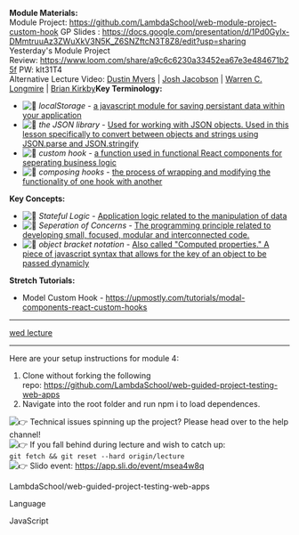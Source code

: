 **Module Materials:**\
Module Project: <https://github.com/LambdaSchool/web-module-project-custom-hook> GP Slides : <https://docs.google.com/presentation/d/1Pd0GyIx-DMmtruuAz3ZWuXkV3N5K_Z6SNZftcN3T8Z8/edit?usp=sharing>\
Yesterday's Module Project Review: <https://www.loom.com/share/a9c6c6230a33452ea67e3e484671b25f> PW: klt31T4\
Alternative Lecture Video: [Dustin Myers](https://youtu.be/KcpbY22WqP8) | [Josh Jacobson](https://youtu.be/_FoezSN1YRE) | [Warren C. Longmire](https://youtu.be/UrCq44RxhrE) | [Brian Kirkby](https://youtu.be/p5O4XD-5hes)**Key Terminology:**

-   ![:memo:](https://slack-imgs.com/?c=1&o1=gu&url=https%3A%2F%2Fa.slack-edge.com%2Fproduction-standard-emoji-assets%2F13.0%2Fgoogle-medium%2F1f4dd%402x.png) *localStorage* - [a javascript module for saving persistant data within your application](https://blog.logrocket.com/localstorage-javascript-complete-guide/#whereislocalstoragestored)
-   ![:memo:](https://slack-imgs.com/?c=1&o1=gu&url=https%3A%2F%2Fa.slack-edge.com%2Fproduction-standard-emoji-assets%2F13.0%2Fgoogle-medium%2F1f4dd%402x.png) *the JSON library* - [Used for working with JSON objects. Used in this lesson specifically to convert between objects and strings using JSON.parse and JSON.stringify](https://developer.mozilla.org/en-US/docs/Web/JavaScript/Reference/Global_Objects/JSON)
-   ![:memo:](https://slack-imgs.com/?c=1&o1=gu&url=https%3A%2F%2Fa.slack-edge.com%2Fproduction-standard-emoji-assets%2F13.0%2Fgoogle-medium%2F1f4dd%402x.png) *custom hook* - [a function used in functional React components for seperating business logic](https://reactjs.org/docs/hooks-custom.html)
-   ![:memo:](https://slack-imgs.com/?c=1&o1=gu&url=https%3A%2F%2Fa.slack-edge.com%2Fproduction-standard-emoji-assets%2F13.0%2Fgoogle-medium%2F1f4dd%402x.png) *composing hooks* - [the process of wrapping and modifying the functionality of one hook with another](https://medium.com/better-programming/compose-react-hooks-like-composing-react-components-892c23530432)

**Key Concepts:**

-   ![:memo:](https://slack-imgs.com/?c=1&o1=gu&url=https%3A%2F%2Fa.slack-edge.com%2Fproduction-standard-emoji-assets%2F13.0%2Fgoogle-medium%2F1f4dd%402x.png) *Stateful Logic* - [Application logic related to the manipulation of data](https://www.cronj.com/blog/learn-stateful-and-stateless-components-in-reactjs/)
-   ![:memo:](https://slack-imgs.com/?c=1&o1=gu&url=https%3A%2F%2Fa.slack-edge.com%2Fproduction-standard-emoji-assets%2F13.0%2Fgoogle-medium%2F1f4dd%402x.png) *Seperation of Concerns* - [The programming principle related to developing small, focused, modular and interconnected code.](https://www.springboottutorial.com/software-design-seperation-of-concerns-with-examples)
-   ![:memo:](https://slack-imgs.com/?c=1&o1=gu&url=https%3A%2F%2Fa.slack-edge.com%2Fproduction-standard-emoji-assets%2F13.0%2Fgoogle-medium%2F1f4dd%402x.png) *object bracket notation* - [Also called "Computed properties." A piece of javascript syntax that allows for the key of an object to be passed dynamicly](https://ui.dev/computed-property-names/)

**Stretch Tutorials:**

-   Model Custom Hook - <https://upmostly.com/tutorials/modal-components-react-custom-hooks>


---

[wed lecture](https://www.youtube.com/watch?v=b--jKWmIA8A)

---

Here are your setup instructions for module 4:

1.  Clone without forking the following repo: <https://github.com/LambdaSchool/web-guided-project-testing-web-apps>
2.  Navigate into the root folder and run npm i to load dependences.

![:point_right:](https://slack-imgs.com/?c=1&o1=gu&url=https%3A%2F%2Fa.slack-edge.com%2Fproduction-standard-emoji-assets%2F13.0%2Fgoogle-medium%2F1f449%402x.png) Technical issues spinning up the project? Please head over to the help channel!\
![:point_right:](https://slack-imgs.com/?c=1&o1=gu&url=https%3A%2F%2Fa.slack-edge.com%2Fproduction-standard-emoji-assets%2F13.0%2Fgoogle-medium%2F1f449%402x.png) If you fall behind during lecture and wish to catch up:\
`git fetch && git reset --hard origin/lecture`\
![:point_right:](https://slack-imgs.com/?c=1&o1=gu&url=https%3A%2F%2Fa.slack-edge.com%2Fproduction-standard-emoji-assets%2F13.0%2Fgoogle-medium%2F1f449%402x.png) Slido event: <https://app.sli.do/event/msea4w8q>

LambdaSchool/web-guided-project-testing-web-apps

Language

JavaScript
